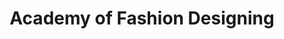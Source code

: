 ---
title: "Academy of Fashion Designing"
url: /accra/academy-of-fashion-designing/
shop: Schneiderei
---